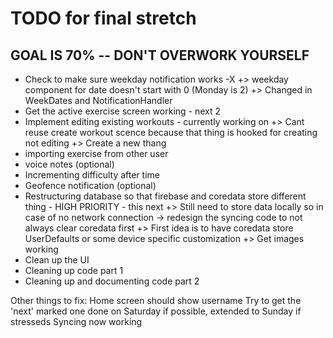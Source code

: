 # TODO for final stretch
## GOAL IS 70% -- DON'T OVERWORK YOURSELF

- Check to make sure weekday notification works -X
    +> weekday component for date doesn't start with 0 (Monday is 2)
    +> Changed in WeekDates and NotificationHandler
- Get the active exercise screen working - next 2 
- Implement editing existing workouts - currently working on
    +> Cant reuse create workout scence because that thing is hooked for creating not editing
    +> Create a new thang
- importing exercise from other user
- voice notes (optional)
- Incrementing difficulty after time 
- Geofence notification (optional)
- Restructuring database so that firebase and coredata store different thing - HIGH PRIORITY - this next
    +> Still need to store data locally so in case of no network connection 
            -> redesign the syncing code to not always clear coredata first
    +> First idea is to have coredata store UserDefaults or some device specific customization
    +> Get images working
- Clean up the UI
- Cleaning up code part 1
- Cleaning up and documenting code part 2

Other things to fix:
    Home screen should show username
    Try to get the 'next' marked one done on Saturday if possible, extended to Sunday if stresseds
    Syncing now working



